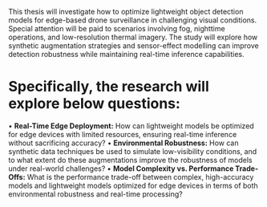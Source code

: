 This thesis will investigate how to optimize lightweight object detection models for edge-based 
drone surveillance in challenging visual conditions. Special attention will be paid to scenarios 
involving fog, nighttime operations, and low-resolution thermal imagery. The study will 
explore how synthetic augmentation strategies and sensor-effect modelling can improve 
detection robustness while maintaining real-time inference capabilities.

# Specifically, the research will explore below questions:
• **Real-Time Edge Deployment:** How can lightweight models be optimized for edge 
devices with limited resources, ensuring real-time inference without sacrificing 
accuracy?
• **Environmental Robustness:** How can synthetic data techniques be used to simulate 
low-visibility conditions, and to what extent do these augmentations improve the 
robustness of models under real-world challenges?
• **Model Complexity vs. Performance Trade-Offs:** What is the performance trade-off 
between complex, high-accuracy models and lightweight models optimized for edge 
devices in terms of both environmental robustness and real-time processing?
